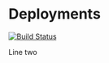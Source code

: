 # Deployments
[![Build Status](https://samrakaba.visualstudio.com/MyFirstProject/_apis/build/status/SamRakaba.Deployments?branchName=master)](https://samrakaba.visualstudio.com/MyFirstProject/_build/latest?definitionId=11&branchName=master)


Line two
